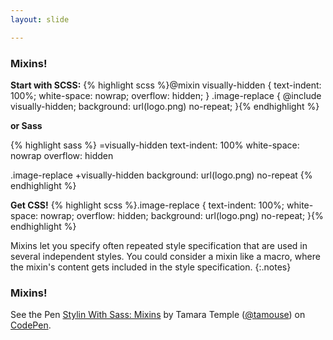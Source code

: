 ```yaml
---
layout: slide

---
```


<section>

### Mixins!

**Start with SCSS:**
{% highlight scss %}@mixin visually-hidden {
  text-indent: 100%;
  white-space: nowrap;
  overflow: hidden;
}
.image-replace {
  @include visually-hidden;
  background: url(logo.png) no-repeat;
}{% endhighlight %}

<div class="notes">

**or Sass**

{% highlight sass %}
=visually-hidden
  text-indent: 100%
  white-space: nowrap
  overflow: hidden

.image-replace
  +visually-hidden
  background: url(logo.png) no-repeat
{% endhighlight %}

</div>

**Get CSS!**
{% highlight scss %}.image-replace {
  text-indent: 100%;
  white-space: nowrap;
  overflow: hidden;
  background: url(logo.png) no-repeat;
}{% endhighlight %}


Mixins let you specify often repeated style specification that are
used in several independent styles. You could consider a mixin
like a macro, where the mixin's content gets included in the style
specification.
{:.notes}

</section>

<section>

### Mixins!

<p data-height="404" data-theme-id="0" data-slug-hash="GELWqL"
data-default-tab="css,result" data-user="tamouse"
data-embed-version="2" data-pen-title="Stylin With Sass: Mixins"
class="codepen">See the Pen <a
href="https://codepen.io/tamouse/pen/GELWqL/">Stylin With Sass:
Mixins</a> by Tamara Temple (<a
href="https://codepen.io/tamouse">@tamouse</a>) on <a
href="https://codepen.io">CodePen</a>.</p>

</section>
